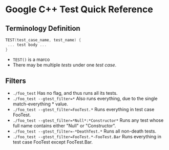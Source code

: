 # Google C++ Test Quick Reference

## Terminology Definition

```cpp
TEST(test_case_name, test_name) {
 ... test body ...
}
```
* `TEST()` is a marco
* There may be multiple _tests_ under one _test case_.

## Filters

* `./foo_test` Has no flag, and thus runs all its tests.
* `./foo_test --gtest_filter=*` Also runs everything, due to the single match-everything * value.
* `./foo_test --gtest_filter=FooTest.*` Runs everything in test case FooTest.
* `./foo_test --gtest_filter=*Null*:*Constructor*` Runs any test whose full name contains either "Null" or "Constructor".
* `./foo_test --gtest_filter=-*DeathTest.*` Runs all non-death tests.
* `./foo_test --gtest_filter=FooTest.*-FooTest.Bar` Runs everything in test case FooTest except FooTest.Bar. 